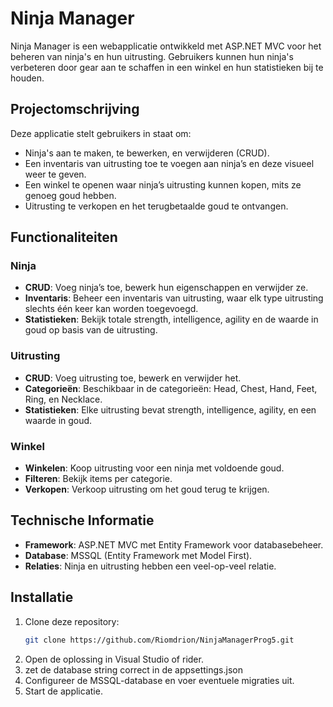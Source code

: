 # Ninja Manager

Ninja Manager is een webapplicatie ontwikkeld met ASP.NET MVC voor het beheren van ninja's en hun uitrusting. Gebruikers kunnen hun ninja's verbeteren door gear aan te schaffen in een winkel en hun statistieken bij te houden.

## Projectomschrijving

Deze applicatie stelt gebruikers in staat om:
- Ninja's aan te maken, te bewerken, en verwijderen (CRUD).
- Een inventaris van uitrusting toe te voegen aan ninja’s en deze visueel weer te geven.
- Een winkel te openen waar ninja’s uitrusting kunnen kopen, mits ze genoeg goud hebben.
- Uitrusting te verkopen en het terugbetaalde goud te ontvangen.

## Functionaliteiten

### Ninja
- **CRUD**: Voeg ninja’s toe, bewerk hun eigenschappen en verwijder ze.
- **Inventaris**: Beheer een inventaris van uitrusting, waar elk type uitrusting slechts één keer kan worden toegevoegd.
- **Statistieken**: Bekijk totale strength, intelligence, agility en de waarde in goud op basis van de uitrusting.

### Uitrusting
- **CRUD**: Voeg uitrusting toe, bewerk en verwijder het.
- **Categorieën**: Beschikbaar in de categorieën: Head, Chest, Hand, Feet, Ring, en Necklace.
- **Statistieken**: Elke uitrusting bevat strength, intelligence, agility, en een waarde in goud.

### Winkel
- **Winkelen**: Koop uitrusting voor een ninja met voldoende goud.
- **Filteren**: Bekijk items per categorie.
- **Verkopen**: Verkoop uitrusting om het goud terug te krijgen.

## Technische Informatie

- **Framework**: ASP.NET MVC met Entity Framework voor databasebeheer.
- **Database**: MSSQL (Entity Framework met Model First).
- **Relaties**: Ninja en uitrusting hebben een veel-op-veel relatie.

## Installatie

1. Clone deze repository:
   ```bash
   git clone https://github.com/Riomdrion/NinjaManagerProg5.git
2. Open de oplossing in Visual Studio of rider.
3. zet de database string correct in de appsettings.json
4. Configureer de MSSQL-database en voer eventuele migraties uit.
5. Start de applicatie.
